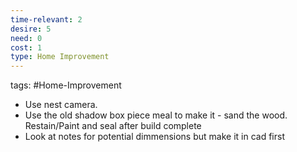 ```yaml
---
time-relevant: 2
desire: 5
need: 0
cost: 1
type: Home Improvement
---
```

tags: #Home-Improvement 

- Use nest camera.
-  Use the old shadow box piece meal to make it - sand the wood. Restain/Paint and seal after build complete
- Look at notes for potential dimmensions but make it in cad first